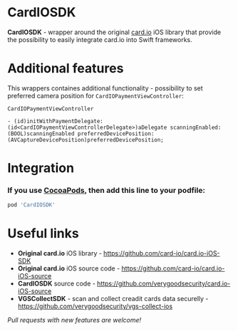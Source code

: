 # CardIOSDK

**CardIOSDK** - wrapper around the original [card.io](https://github.com/card-io/card.io-iOS-source) iOS library that provide the possibility to easily integrate card.io into Swift frameworks.

# Additional features

This wrappers containes additional functionality - possibility to set preferred camera position for `CardIOPaymentViewController`:

```
CardIOPaymentViewController

- (id)initWithPaymentDelegate:(id<CardIOPaymentViewControllerDelegate>)aDelegate scanningEnabled:(BOOL)scanningEnabled preferredDevicePosition:(AVCaptureDevicePosition)preferredDevicePosition;
```

# Integration

### If you use [CocoaPods](https://cocoapods.org), then add this line to your podfile:

```ruby
pod 'CardIOSDK'
```

# Useful links

 - **Original card.io** iOS library - https://github.com/card-io/card.io-iOS-SDK
 - **Original card.io** iOS source code - https://github.com/card-io/card.io-iOS-source
 - **CardIOSDK** source code - https://github.com/verygoodsecurity/card.io-iOS-source
 - **VGSCollectSDK** - scan and collect creadit cards data securelly - https://github.com/verygoodsecurity/vgs-collect-ios
 
 
 *Pull requests with new features are welcome!*
